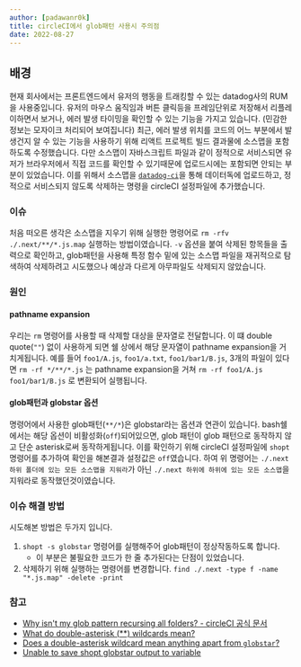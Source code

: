 ```yaml
---
author: [padawanr0k]
title: circleCI에서 glob패턴 사용시 주의점
date: 2022-08-27
---
```


## 배경
현재 회사에서는 프론트엔드에서 유저의 행동을 트래킹할 수 있는 datadog사의 RUM을 사용중입니다.
유저의 마우스 움직임과 버튼 클릭등을 프레임단위로 저장해서 리플레이하면서 보거나, 에러 발생 타이밍을 확인할 수 있는 기능을 가지고 있습니다. (민감한 정보는 모자이크 처리되어 보여집니다)
최근, 에러 발생 위치를 코드의 어느 부분에서 발생건지 알 수 있는 기능을 사용하기 위해 리액트 프로젝트 빌드 결과물에 소스맵을 포함하도록 수정했습니다.
다만 소스맵이 자바스크립트 파일과 같이 정적으로 서비스되면 유저가 브라우저에서 직접 코드를 확인할 수 있기때문에 업로드시에는 포함되면 안되는 부분이 있었습니다.
이를 위해서 소스맵을 [`datadog-ci`](https://github.com/DataDog/datadog-ci)을 통해 데이터독에 업로드하고, 정적으로 서비스되지 않도록 삭제하는 명령을 circleCI 설정파일에 추가했습니다.

### 이슈
처음 떠오른 생각은 소스맵을 지우기 위해 실행한 명령어로 `rm -rfv ./.next/**/*.js.map` 실행하는 방법이였습니다.
`-v` 옵션을 붙여 삭제된 항목들을 출력으로 확인하고, glob패턴을 사용해 특정 함수 밑에 있는 소스맵 파일을 재귀적으로 탐색하여 삭제하려고 시도했으나 예상과 다르게 아무파일도 삭제되지 않았습니다.

### 원인

#### pathname expansion
우리는 `rm` 명령어를 사용할 때 삭제할 대상을 문자열로 전달합니다. 이 떄 double quote(`""`) 없이 사용하게 되면
쉘 상에서 해당 문자열이 pathname expansion을 거치게됩니다.
예를 들어 `foo1/A.js`, `foo1/a.txt`, `foo1/bar1/B.js`,
3개의 파일이 있다면 `rm -rf */**/*.js` 는 pathname expansion을 거쳐 `rm -rf foo1/A.js foo1/bar1/B.js` 로 변환되어 실행됩니다.

#### glob패턴과 globstar 옵션
명령어에서 사용한 glob패턴(`**/*`)은 globstar라는 옵션과 연관이 있습니다. bash쉘에서는 해당 옵션이 비활성화(`off`)되어있으면,
glob 패턴이 glob 패턴으로 동작하지 않고 단순 asterisk로써 동작하게됩니다.
이를 확인하기 위해 circleCI 설정파일에 `shopt` 명령어를 추가하여 확인을 해본결과 설정값은 `off`였습니다.
하여 위 명령어는 `./.next 하위 폴더에 있는 모든 소스맵을 지워라`가 아닌 `./.next 하위에 하위에 있는 모든 소스맵`을 지워라로 동작했던것이였습니다.

### 이슈 해결 방법
시도해본 방법은 두가지 입니다.
1. `shopt -s globstar` 명령어를 실행해주어 glob패턴이 정상작동하도록 합니다.
    - 이 부분은 불필요한 코드가 한 줄 추가된다는 단점이 있었습니다.
2. 삭제하기 위해 실행하는 명령어를 변경합니다. `find ./.next -type f -name "*.js.map" -delete -print`



### 참고
- [Why isn't my glob pattern recursing all folders? - circleCI 공식 문서](https://support.circleci.com/hc/en-us/articles/360007178074-Why-isn-t-my-glob-pattern-recursing-all-folders-)
- [What do double-asterisk (**) wildcards mean?](https://stackoverflow.com/questions/28176590/what-do-double-asterisk-wildcards-mean)
- [Does a double-asterisk wildcard mean anything apart from `globstar`?](https://stackoverflow.com/questions/37058324/does-a-double-asterisk-wildcard-mean-anything-apart-from-globstar)
- [Unable to save shopt globstar output to variable](https://stackoverflow.com/questions/54535189/unable-to-save-shopt-globstar-output-to-variable)
